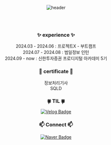 <div align=center>
    
  ![header](https://capsule-render.vercel.app/api?type=waving&text=Hi,%20I'm%20greenlemonT&fontColor=333333&fontSize=40&&color=timeAuto)

<br>
<br>

### ✨ experience ✨
2024.03 - 2024.06 : 프로젝트X - 부트캠프
<br>
2024.07 - 2024.08 : 범일정보 인턴
<br>
2024.09 - now : 신한투자증권 프로디지털 아카데미 5기

### 📄 certificate 📄
정보처리기사
<br>
SQLD

### 🍀 TIL 🍀  
  [![Velog Badge](http://img.shields.io/badge/greenlemon_t-20C997?style=flat-square&logo=Velog&logoColor=white)](https://velog.io/@greenlemon_t/posts)

### 📫 Connect 📫
  [![Naver Badge](http://img.shields.io/badge/ms950219@naver.com-03C75A?style=flat-square&logo=Naver&logoColor=white)](mailto:ms950219@naver.com)


</div>



